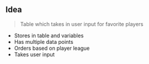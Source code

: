 ## Idea
> Table which takes in user input for favorite players
- Stores in table and variables
- Has multiple data points
- Orders based on player league
- Takes user input